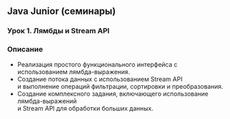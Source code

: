 ## Java Junior (семинары)

### Урок 1. Лямбды и Stream API

### Описание
- Реализация простого функционального интерфейса с использованием лямбда-выражения.
- Создание потока данных с использованием Stream API <br> и выполнение операций фильтрации, сортировки и преобразования.
- Создание комплексного задания, включающего использование лямбда-выражений <br>
и Stream API для обработки больших данных.